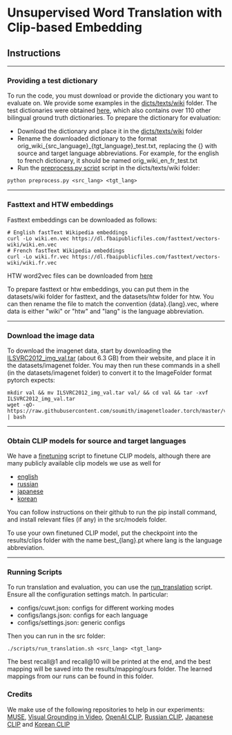 # Unsupervised Word Translation with Clip-based Embedding

## Instructions
---
### Providing a test dictionary
To run the code, you must download or provide the dictionary you want to evaluate on. We provide some examples in the [dicts/texts/wiki](dicts/texts/wiki) folder. The test dictionaries were obtained [here](https://github.com/facebookresearch/MUSE#ground-truth-bilingual-dictionaries), which also contains over 110 other bilingual ground truth dictionaries. To prepare the dictionary for evaluation:

* Download the dictionary and place it in the [dicts/texts/wiki](dicts/texts/wiki) folder
* Rename the downloaded dictionary to the format orig_wiki_{src_language}_{tgt_language}_test.txt, replacing the {} with source and target language abbreviations. For example, for the english to french dictionary, it should be named orig_wiki_en_fr_test.txt
* Run the [preprocess.py script](dicts/texts/wiki/preprocess.py) script in the dicts/texts/wiki folder:
```
python preprocess.py <src_lang> <tgt_lang>
```

---
### Fasttext and HTW embeddings
Fasttext embeddings can be downloaded as follows:
```
# English fastText Wikipedia embeddings
curl -Lo wiki.en.vec https://dl.fbaipublicfiles.com/fasttext/vectors-wiki/wiki.en.vec
# French fastText Wikipedia embeddings
curl -Lo wiki.fr.vec https://dl.fbaipublicfiles.com/fasttext/vectors-wiki/wiki.fr.vec
```

HTW word2vec files can be downloaded from [here](https://github.com/gsig/visual-grounding/tree/master/word_vectors)

To prepare fasttext or htw embeddings, you can put them in the datasets/wiki folder for fasttext, and the datasets/htw folder for htw. You can then rename the file to match the convention {data}.{lang}.vec, where data is either "wiki" or "htw" and "lang" is the language abbreviation.

---
### Download the image data
To download the imagenet data, start by downloading the [ILSVRC2012_img_val.tar](https://image-net.org/challenges/LSVRC/2012/2012-downloads.php) (about 6.3 GB) from their website, and place it in the datasets/imagenet folder. You may then run these commands in a shell (in the datasets/imagenet folder) to convert it to the ImageFolder format pytorch expects:
```
mkdir val && mv ILSVRC2012_img_val.tar val/ && cd val && tar -xvf ILSVRC2012_img_val.tar
wget -qO- https://raw.githubusercontent.com/soumith/imagenetloader.torch/master/valprep.sh | bash
``` 
---
### Obtain CLIP models for source and target languages

We have a [finetuning](src/finetune_clip.py) script to finetune CLIP models, although there are many publicly available clip models we use as well for 

* [english](https://github.com/openai/CLIP)
* [russian](https://github.com/ai-forever/ru-clip)
* [japanese](https://github.com/rinnakk/japanese-clip)
* [korean](https://github.com/jaketae/koclip)

You can follow instructions on their github to run the pip install command, and install relevant files (if any) in the src/models folder.

To use your own finetuned CLIP model, put the checkpoint into the results/clips folder with the name best_{lang}.pt where lang is the language abbreviation. 

---
### Running Scripts
To run translation and evaluation, you can use the [run_translation](src/scripts/run_translation.sh) script. Ensure all the configuration settings match. In particular:
* configs/cuwt.json: configs for different working modes
* configs/langs.json: configs for each language
* configs/settings.json: generic configs

Then you can run in the src folder:

```
./scripts/run_translation.sh <src_lang> <tgt_lang>
```
The best recall@1 and recall@10 will be printed at the end, and the best mapping will be saved into the results/mapping/ours folder.
The learned mappings from our runs can be found in this folder.

### Credits

We make use of the following repositories to help in our experiments: [MUSE](https://github.com/facebookresearch/MUSE), [Visual Grounding in Video](https://github.com/gsig/visual-grounding), [OpenAI CLIP](https://github.com/openai/CLIP), [Russian CLIP](https://github.com/ai-forever/ru-clip), [Japanese CLIP](https://github.com/rinnakk/japanese-clip) and [Korean CLIP](https://github.com/jaketae/koclip)